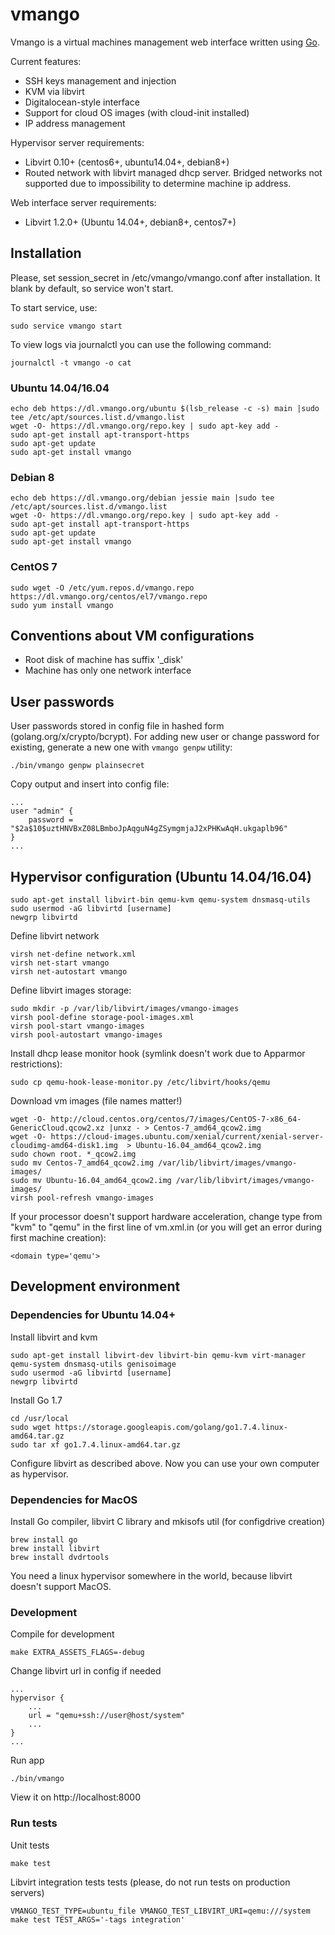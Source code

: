 # vmango

Vmango is a virtual machines management web interface written using [Go](http://golang.org/).

Current features:

* SSH keys management and injection
* KVM via libvirt
* Digitalocean-style interface
* Support for cloud OS images (with cloud-init installed)
* IP address management

Hypervisor server requirements:

* Libvirt 0.10+ (centos6+, ubuntu14.04+, debian8+)
* Routed network with libvirt managed dhcp server. Bridged networks not supported due to impossibility to determine machine ip address.

Web interface server requirements:
* Libvirt 1.2.0+ (Ubuntu 14.04+, debian8+, centos7+)

## Installation

Please, set session_secret in /etc/vmango/vmango.conf after installation. It blank by default, so service won't start.

To start service, use:

    sudo service vmango start

To view logs via journalctl you can use the following command:

    journalctl -t vmango -o cat


### Ubuntu 14.04/16.04

    echo deb https://dl.vmango.org/ubuntu $(lsb_release -c -s) main |sudo tee /etc/apt/sources.list.d/vmango.list
    wget -O- https://dl.vmango.org/repo.key | sudo apt-key add -
    sudo apt-get install apt-transport-https
    sudo apt-get update
    sudo apt-get install vmango

### Debian 8

    echo deb https://dl.vmango.org/debian jessie main |sudo tee /etc/apt/sources.list.d/vmango.list
    wget -O- https://dl.vmango.org/repo.key | sudo apt-key add -
    sudo apt-get install apt-transport-https
    sudo apt-get update
    sudo apt-get install vmango

### CentOS 7

    sudo wget -O /etc/yum.repos.d/vmango.repo https://dl.vmango.org/centos/el7/vmango.repo
    sudo yum install vmango

## Conventions about VM configurations

* Root disk of machine has suffix '_disk'
* Machine has only one network interface

## User passwords

User passwords stored in config file in hashed form (golang.org/x/crypto/bcrypt). For adding new user or change password for existing, generate a new one with `vmango genpw` utility:

    ./bin/vmango genpw plainsecret

Copy output and insert into config file:
       
    ...
    user "admin" {
        password = "$2a$10$uztHNVBxZ08LBmboJpAqguN4gZSymgmjaJ2xPHKwAqH.ukgaplb96"
    }
    ...

## Hypervisor configuration (Ubuntu 14.04/16.04)

    sudo apt-get install libvirt-bin qemu-kvm qemu-system dnsmasq-utils
    sudo usermod -aG libvirtd [username]
    newgrp libvirtd

Define libvirt network

    virsh net-define network.xml
    virsh net-start vmango
    virsh net-autostart vmango

Define libvirt images storage:
    
    sudo mkdir -p /var/lib/libvirt/images/vmango-images
    virsh pool-define storage-pool-images.xml
    virsh pool-start vmango-images
    virsh pool-autostart vmango-images

Install dhcp lease monitor hook (symlink doesn't work due to Apparmor restrictions):
    
    sudo cp qemu-hook-lease-monitor.py /etc/libvirt/hooks/qemu

Download vm images (file names matter!)

    wget -O- http://cloud.centos.org/centos/7/images/CentOS-7-x86_64-GenericCloud.qcow2.xz |unxz - > Centos-7_amd64_qcow2.img
    wget -O- https://cloud-images.ubuntu.com/xenial/current/xenial-server-cloudimg-amd64-disk1.img  > Ubuntu-16.04_amd64_qcow2.img
    sudo chown root. *_qcow2.img
    sudo mv Centos-7_amd64_qcow2.img /var/lib/libvirt/images/vmango-images/
    sudo mv Ubuntu-16.04_amd64_qcow2.img /var/lib/libvirt/images/vmango-images/
    virsh pool-refresh vmango-images

If your processor doesn't support hardware acceleration, change type from "kvm" to "qemu" in the first line of vm.xml.in (or you will get an error during first machine creation):

    <domain type='qemu'> 

## Development environment

### Dependencies for Ubuntu 14.04+

Install libvirt and kvm

    sudo apt-get install libvirt-dev libvirt-bin qemu-kvm virt-manager qemu-system dnsmasq-utils genisoimage
    sudo usermod -aG libvirtd [username]
    newgrp libvirtd

Install Go 1.7

    cd /usr/local
    sudo wget https://storage.googleapis.com/golang/go1.7.4.linux-amd64.tar.gz
    sudo tar xf go1.7.4.linux-amd64.tar.gz

Configure libvirt as described above.
Now you can use your own computer as hypervisor.

### Dependencies for MacOS

Install Go compiler, libvirt C library and mkisofs util (for configdrive creation)

    brew install go
    brew install libvirt
    brew install dvdrtools

You need a linux hypervisor somewhere in the world, because libvirt doesn't support MacOS.

### Development

Compile for development

    make EXTRA_ASSETS_FLAGS=-debug

Change libvirt url in config if needed

    ...
    hypervisor {
        ...
        url = "qemu+ssh://user@host/system"
        ...
    }
    ...

Run app

    ./bin/vmango

View it on http://localhost:8000

### Run tests

Unit tests

    make test

Libvirt integration tests tests (please, do not run tests on production servers)

    VMANGO_TEST_TYPE=ubuntu_file VMANGO_TEST_LIBVIRT_URI=qemu:///system make test TEST_ARGS='-tags integration'
